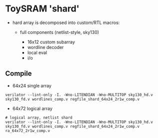 # ToySRAM 'shard'

* hard array is decomposed into custom/RTL macros:

   * full components (netlist-style, sky130)

      * 16x12 custom subarray
      * wordline decoder
      * local eval
      * i/o

## Compile

* 64x24 single array

```
verilator --lint-only -I. -Wno-LITENDIAN -Wno-MULTITOP sky130_hd.v sky130_fd.v wordlines_comp.v regfile_shard_64x24_2r1w_comp.v
```

* 64x72 logical array

```
# logical array, netlist shard
verilator --lint-only -I. -Wno-LITENDIAN -Wno-MULTITOP sky130_hd.v sky130_fd.v wordlines_comp.v regfile_shard_64x24_2r1w_comp.v ra_64x72_2r1w_comp.v
```


